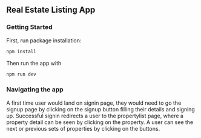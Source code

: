 ## Real Estate Listing App

### Getting Started

First, run package installation:
```bash
npm install
```

Then run the app with
```bash
npm run dev
```

### Navigating the app
A first time user would land on signin page, they would need to go the signup page by clicking on the signup button filling their details and signing up. Successful signin redirects a user to the propertylist page, where a property detail can be seen by clicking on the property. A user can see the next or previous sets of properties by clicking on the buttons.



